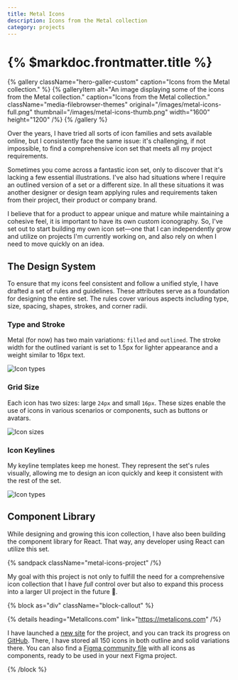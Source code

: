 ```yaml
---
title: Metal Icons
description: Icons from the Metal collection
category: projects
---
```


# {% $markdoc.frontmatter.title %}

{% gallery
  className="hero-galler-custom"
  caption="Icons from the Metal collection." %}
{% galleryItem
  alt="An image displaying some of the icons from the Metal collection."
  caption="Icons from the Metal collection."
  className="media-filebrowser-themes"
  original="/images/metal-icons-full.png"
  thumbnail="/images/metal-icons-thumb.png"
  width="1600"
  height="1200"
/%}
{% /gallery %}

Over the years, I have tried all sorts of icon families and sets available online, but I consistently face the same issue: it's challenging, if not impossible, to find a comprehensive icon set that meets all my project requirements.

Sometimes you come across a fantastic icon set, only to discover that it's lacking a few essential illustrations. I've also had situations where I require an outlined version of a set or a different size. In all these situations it was another designer or design team applying rules and requirements taken from their project, their product or company brand.

I believe that for a product to appear unique and mature while maintaining a cohesive feel, it is important to have its own custom iconography. So, I've set out to start building my own icon set—one that I can independently grow and utilize on projects I'm currently working on, and also rely on when I need to move quickly on an idea.

## The Design System

To ensure that my icons feel consistent and follow a unified style, I have drafted a set of rules and guidelines. These attributes serve as a foundation for designing the entire set. The rules cover various aspects including type, size, spacing, shapes, strokes, and corner radii.

### Type and Stroke

Metal (for now) has two main variations: `filled` and `outlined`. The stroke width for the outlined variant is set to 1.5px for lighter appearance and a weight similar to 16px text.

![Icon types](/images/metal-icons-types.png)

### Grid Size

Each icon has two sizes: large `24px` and small `16px`. These sizes enable the use of icons in various scenarios or components, such as buttons or avatars.

![Icon sizes](/images/metal-icons-sizes.png)

### Icon Keylines

My keyline templates keep me honest. They represent the set's rules visually, allowing me to design an icon quickly and keep it consistent with the rest of the set.

![Icon types](/images/metal-icons-keylines.png)

## Component Library

While designing and growing this icon collection, I have also been building the component library for React. That way, any developer using React can utilize this set.

{% sandpack
  className="metal-icons-project"
/%}

My goal with this project is not only to fulfill the need for a comprehensive icon collection that I have *full* control over but also to expand this process into a larger UI project in the future 🤘.

{% block as="div" className="block-callout" %}

{% details
  heading="MetalIcons.com"
  link="https://metalicons.com"
/%}

I have launched a [new site](https://metalicons.com) for the project, and you can track its progress on [GitHub](https://github.com/jasonmelgoza/metal-icons). There, I have stored all 150 icons in both outline and solid variations there. You can also find a [Figma community file](https://www.figma.com/community/file/1275692756020345515/metal-icons) with all icons as components, ready to be used in your next Figma project.

{% /block %}
